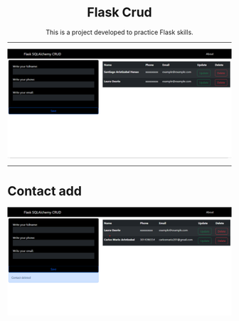<h1 align="center">
    <span>Flask Crud</span>
</h1>

<div align="center">
    <p>This is a project developed to practice Flask skills.</p>
</div>

---

![This is the index page of the aplication](public/index_page.png)

---

<div>
    <h1>Contact add</h1>
</div>

![This is the index page after add a contact](public/contact_add.png)
